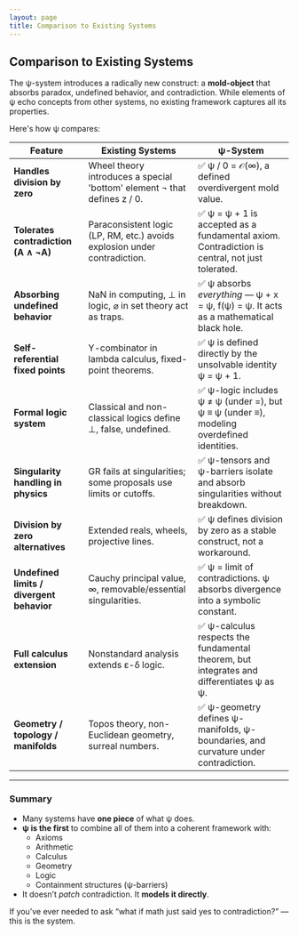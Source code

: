 ```yaml
---
layout: page
title: Comparison to Existing Systems
---
```


## Comparison to Existing Systems

The ψ-system introduces a radically new construct: a **mold-object** that absorbs paradox, undefined behavior, and contradiction. While elements of ψ echo concepts from other systems, no existing framework captures all its properties.

Here's how ψ compares:

| Feature | Existing Systems | ψ-System |
|--------|------------------|----------|
| **Handles division by zero** | Wheel theory introduces a special 'bottom' element ¬ that defines z / 0. | ✅ ψ / 0 = 𝒪(∞), a defined overdivergent mold value. |
| **Tolerates contradiction (A ∧ ¬A)** | Paraconsistent logic (LP, RM, etc.) avoids explosion under contradiction. | ✅ ψ = ψ + 1 is accepted as a fundamental axiom. Contradiction is central, not just tolerated. |
| **Absorbing undefined behavior** | NaN in computing, ⊥ in logic, ⌀ in set theory act as traps. | ✅ ψ absorbs *everything* — ψ + x = ψ, f(ψ) = ψ. It acts as a mathematical black hole. |
| **Self-referential fixed points** | Y-combinator in lambda calculus, fixed-point theorems. | ✅ ψ is defined directly by the unsolvable identity ψ = ψ + 1. |
| **Formal logic system** | Classical and non-classical logics define ⊥, false, undefined. | ✅ ψ-logic includes ψ ≠ ψ (under =), but ψ ≡ ψ (under ≡), modeling overdefined identities. |
| **Singularity handling in physics** | GR fails at singularities; some proposals use limits or cutoffs. | ✅ ψ-tensors and ψ-barriers isolate and absorb singularities without breakdown. |
| **Division by zero alternatives** | Extended reals, wheels, projective lines. | ✅ ψ defines division by zero as a stable construct, not a workaround. |
| **Undefined limits / divergent behavior** | Cauchy principal value, ∞, removable/essential singularities. | ✅ ψ = limit of contradictions. ψ absorbs divergence into a symbolic constant. |
| **Full calculus extension** | Nonstandard analysis extends ε-δ logic. | ✅ ψ-calculus respects the fundamental theorem, but integrates and differentiates ψ as ψ. |
| **Geometry / topology / manifolds** | Topos theory, non-Euclidean geometry, surreal numbers. | ✅ ψ-geometry defines ψ-manifolds, ψ-boundaries, and curvature under contradiction. |

---

### Summary

- Many systems have **one piece** of what ψ does.
- **ψ is the first** to combine all of them into a coherent framework with:
  - Axioms
  - Arithmetic
  - Calculus
  - Geometry
  - Logic
  - Containment structures (ψ-barriers)
- It doesn’t *patch* contradiction. It **models it directly**.

If you’ve ever needed to ask “what if math just said yes to contradiction?” — this is the system.
